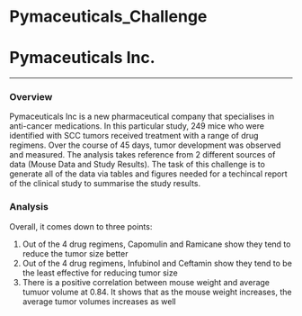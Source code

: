 # Pymaceuticals_Challenge

# Pymaceuticals Inc.

---
### Overview

Pymaceuticals Inc is a new pharmaceutical company that specialises in anti-cancer medications. In this particular study, 249 mice who were identified with SCC tumors received treatment with a range of drug regimens. Over the course of 45 days, tumor development was observed and measured. The analysis takes reference from 2 different sources of data (Mouse Data and Study Results). The task of this challenge is to generate all of the data via tables and figures needed for a techincal report of the clinical study to summarise the study results.


### Analysis

Overall, it comes down to three points:
1. Out of the 4 drug regimens, Capomulin and Ramicane show they tend to reduce the tumor size better
2. Out of the 4 drug regimens, Infubinol and Ceftamin show they tend to be the least effective for reducing tumor size
3. There is a positive correlation between mouse weight and average tumuor volume at 0.84. It shows that as the mouse weight increases, the average tumor volumes increases as well
